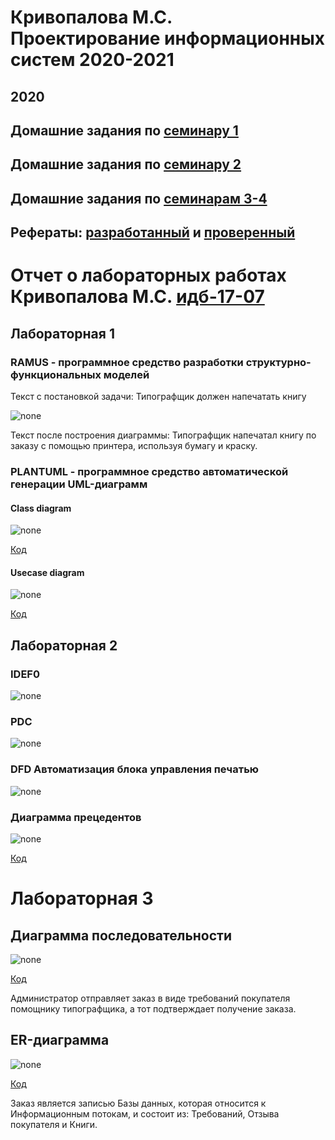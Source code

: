 # Кривопалова М.С. Проектирование информационных систем 2020-2021
   
  
## 2020
## Домашние задания по [семинару 1](https://github.com/stankin/design-part-1/wiki/sem1#Кривопалова-Майя)
## Домашние задания по [семинару 2](https://github.com/stankin/design-part-1/wiki/sem2#Кривопалова-Майя)
## Домашние задания по [семинарам 3-4](https://github.com/mayakriv/mayakriv.github.io/blob/main/семинар/семинар%203-4.md)
## Рефераты: [разработанный](https://github.com/stankin/design-part-1/wiki/exam09-2) и [проверенный](https://github.com/stankin/design-part-1/wiki/exam13-2)
# Отчет о лабораторных работах Кривопалова М.С. [идб-17-07](https://github.com/stankin/design-part-1/wiki/list-idb-17-07)
## Лабораторная 1

### RAMUS - программное средство разработки структурно-функциональных моделей
Текст с постановкой задачи: Типографщик должен напечатать книгу

![none](https://github.com/mayakriv/mayakriv.github.io/blob/main/лр%201/лр%201%201.PNG)

Текст после построения диаграммы: Типографщик напечатал книгу по заказу с помощью принтера, используя бумагу и краску.

### PLANTUML - программное средство автоматической генерации UML-диаграмм
#### Class diagram
![none](https://github.com/mayakriv/mayakriv.github.io/blob/main/лр%201/лр%201%203%20new.png)

[Код](https://github.com/mayakriv/mayakriv.github.io/blob/main/лр%201/text%201%203.txt)

#### Usecase diagram
![none](https://github.com/mayakriv/mayakriv.github.io/blob/main/лр%201/лр%201%202.PNG)

[Код](https://github.com/mayakriv/mayakriv.github.io/blob/main/лр%201/text%201%202.txt)
## Лабораторная 2

### IDEF0

![none](https://github.com/mayakriv/mayakriv.github.io/blob/main/лр%202/лр%202%201.PNG)

### PDC

![none](https://github.com/mayakriv/mayakriv.github.io/blob/main/лр%202/лр%202%202%20new.PNG)

### DFD Автоматизация блока управления печатью

![none](https://github.com/mayakriv/mayakriv.github.io/blob/main/лр%202/лр%202%203%20new.PNG)



### Диаграмма прецедентов

![none](https://github.com/mayakriv/mayakriv.github.io/blob/main/лр%202/лр%202%204.jpg)

[Код](https://github.com/mayakriv/mayakriv.github.io/blob/main/лр%202/text2.txt)


# Лабораторная 3

## Диаграмма последовательности
![none](https://github.com/mayakriv/mayakriv.github.io/blob/main/лр%203/лр%203%201.png)

[Код](https://github.com/mayakriv/mayakriv.github.io/blob/main/лр%203/text3.txt)

Администратор отправляет заказ в виде требований покупателя помощнику типографщика, а тот подтверждает получение заказа.

## ER-диаграмма
![none](https://github.com/mayakriv/mayakriv.github.io/blob/main/лр%203/лр%203%202.png)

[Код](https://github.com/mayakriv/mayakriv.github.io/blob/main/лр%203/text%203%201.txt)

Заказ является записью Базы данных, которая относится к Информационным потокам, и состоит из: Требований, Отзыва покупателя и Книги.



